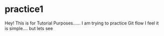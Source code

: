 # practice1
Hey! This is for Tutorial Purposes......
I am trying to practice Git flow
I feel it is simple.... but lets see

